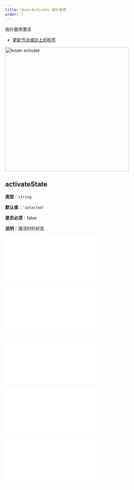 ```yaml
---
title: HoverActivate 指针悬停
order: 7
---
```


指针悬停激活

- [更新节点或边上的标签](/examples/interaction/label/#update)

<img alt="hover activate" src="https://mdn.alipayobjects.com/huamei_qa8qxu/afts/img/A*tU9BQZd9bDYAAAAAAAAAAAAADmJ7AQ/original" height='400'/>

## activateState

**类型**：`string`

**默认值**：`'selected'`

**是否必须**：false

**说明**：激活时的状态

<embed src="../../common/BehaviorEventName.zh.md"></embed>

<embed src="../../common/BehaviorItemTypes.zh.md"></embed>

<embed src="../../common/BehaviorShouldBegin.zh.md"></embed>

<embed src="../../common/BehaviorThrottle.zh.md"></embed>

<embed src="../../common/IG6GraphEvent.zh.md"></embed>
